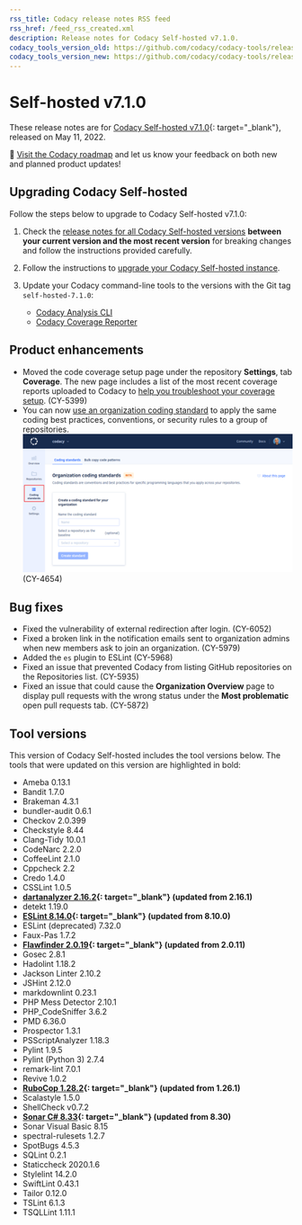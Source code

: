 ```yaml
---
rss_title: Codacy release notes RSS feed
rss_href: /feed_rss_created.xml
description: Release notes for Codacy Self-hosted v7.1.0.
codacy_tools_version_old: https://github.com/codacy/codacy-tools/releases/tag/5.5.6
codacy_tools_version_new: https://github.com/codacy/codacy-tools/releases/tag/5.7.38
---
```


# Self-hosted v7.1.0

These release notes are for [Codacy Self-hosted v7.1.0](https://github.com/codacy/chart/releases/tag/7.1.0){: target="_blank"}, released on May 11, 2022. <!-- TODO Update release date -->

📢 [Visit the Codacy roadmap](https://roadmap.codacy.com) and <span class="skip-vale">let us know</span> your feedback on both new and planned product updates!

<!--TODO Check these issues manually

Jira issues without release notes

Others:
-   https://codacy.atlassian.net/browse/CY-6021
-   https://codacy.atlassian.net/browse/CY-5555

Jira issues with disabled release notes
-   https://codacy.atlassian.net/browse/CY-5932
-->

## Upgrading Codacy Self-hosted

Follow the steps below to upgrade to Codacy Self-hosted v7.1.0:

1.  Check the [release notes for all Codacy Self-hosted versions](../index.md#self-hosted) **between your current version and the most recent version** for breaking changes and follow the instructions provided <span class="skip-vale">carefully</span>.

1.  Follow the instructions to [upgrade your Codacy Self-hosted instance](https://docs.codacy.com/v7.1/chart/maintenance/upgrade/).

1.  Update your Codacy command-line tools to the versions with the Git tag `self-hosted-7.1.0`:

    -   [Codacy Analysis CLI](https://github.com/codacy/codacy-analysis-cli/releases/tag/self-hosted-7.1.0)
    -   [Codacy Coverage Reporter](https://github.com/codacy/codacy-coverage-reporter/releases/tag/self-hosted-7.1.0)

## Product enhancements

-   Moved the code coverage setup page under the repository **Settings**, tab **Coverage**. The new page includes a list of the most recent coverage reports uploaded to Codacy to [help you troubleshoot your coverage setup](../../coverage-reporter/index.md#uploading-coverage). (CY-5399)
-   You can now [use an organization coding standard](https://docs.codacy.com/v7.1/organizations/using-a-coding-standard/) to apply the same coding best practices, conventions, or security rules to a group of repositories. ![Organization coding standard](../images/cy-4654.png) (CY-4654)

## Bug fixes

-   Fixed the vulnerability of external redirection after login. (CY-6052)
-   Fixed a broken link in the notification emails sent to organization admins when new members ask to join an organization. (CY-5979)
-   Added the `es` plugin to ESLint (CY-5968)
-   Fixed an issue that prevented Codacy from listing GitHub repositories on the Repositories list. (CY-5935)
-   Fixed an issue that could cause the **Organization Overview** page to display pull requests with the wrong status under the **Most problematic** open pull requests tab. (CY-5872)

## Tool versions

This version of Codacy Self-hosted includes the tool versions below. The tools that were updated on this version are highlighted in bold:

-   Ameba 0.13.1
-   Bandit 1.7.0
-   Brakeman 4.3.1
-   bundler-audit 0.6.1
-   Checkov 2.0.399
-   Checkstyle 8.44
-   Clang-Tidy 10.0.1
-   CodeNarc 2.2.0
-   CoffeeLint 2.1.0
-   Cppcheck 2.2
-   Credo 1.4.0
-   CSSLint 1.0.5
-   **[dartanalyzer 2.16.2](https://github.com/dart-lang/sdk/blob/main/CHANGELOG.md#2162---2022-03-24){: target="_blank"} (updated from 2.16.1)**
-   detekt 1.19.0
-   **[ESLint 8.14.0](https://github.com/eslint/eslint/releases/tag/v8.14.0){: target="_blank"} (updated from 8.10.0)**
-   ESLint (deprecated) 7.32.0
-   Faux-Pas 1.7.2
-   **[Flawfinder 2.0.19](https://github.com/david-a-wheeler/flawfinder/blob/master/ChangeLog){: target="_blank"} (updated from 2.0.11)**
-   Gosec 2.8.1
-   Hadolint 1.18.2
-   Jackson Linter 2.10.2
-   JSHint 2.12.0
-   markdownlint 0.23.1
-   PHP Mess Detector 2.10.1
-   PHP_CodeSniffer 3.6.2
-   PMD 6.36.0
-   Prospector 1.3.1
-   PSScriptAnalyzer 1.18.3
-   Pylint 1.9.5
-   Pylint (Python 3) 2.7.4
-   remark-lint 7.0.1
-   Revive 1.0.2
-   **[RuboCop 1.28.2](https://github.com/rubocop/rubocop/releases/tag/v1.28.2){: target="_blank"} (updated from 1.26.1)**
-   Scalastyle 1.5.0
-   ShellCheck v0.7.2
-   **[Sonar C# 8.33](https://github.com/SonarSource/sonar-dotnet/releases/tag/8.33.0.40503){: target="_blank"} (updated from 8.30)**
-   Sonar Visual Basic 8.15
-   spectral-rulesets 1.2.7
-   SpotBugs 4.5.3
-   SQLint 0.2.1
-   Staticcheck 2020.1.6
-   Stylelint 14.2.0
-   SwiftLint 0.43.1
-   Tailor 0.12.0
-   TSLint 6.1.3
-   TSQLLint 1.11.1
